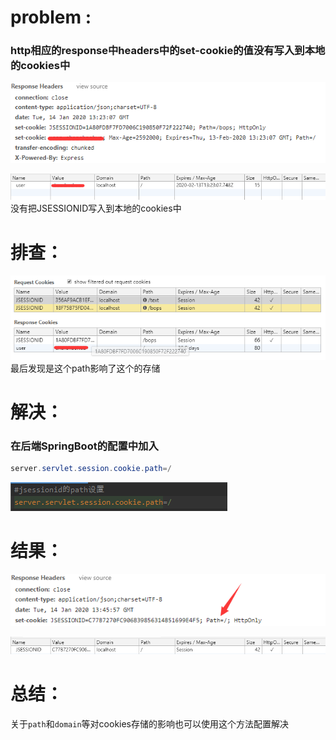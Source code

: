# problem : 

### http相应的response中headers中的set-cookie的值没有写入到本地的cookies中

![problemShow](imgs/sessionImg/problemShow1.png "headers展示")

![problemShow](imgs/sessionImg/problemShow2.png "cookies展示")
没有把JSESSIONID写入到本地的cookies中

# 排查：

![troubleshoot](imgs/sessionImg/troubleshoot1.png "cookies展示")
最后发现是这个path影响了这个的存储

# 解决：

### 在后端SpringBoot的配置中加入

``` JAVA
server.servlet.session.cookie.path=/
```

![solve](imgs/sessionImg/solve1.png "配置展示")

# 结果：

![result](imgs/sessionImg/result1.png "结果展示")

![result](imgs/sessionImg/result2.png "结果展示")

# 总结：

关于`path`和`domain`等对cookies存储的影响也可以使用这个方法配置解决